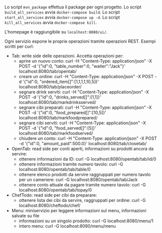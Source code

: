 Lo script `mvn_package` effettua il package per ogni progetto.
Lo script `build_all_services` avvia `docker-compose build`.
Lo script `start_all_services` avvia `docker-compose up -d`.
Lo script `kill_all_services` avvia `docker-compose kill`.

L'homepage è raggiungibile su `localhost:8080/ui/`.

Ogni servizio espone le proprie operazioni tramite operazioni REST.
Esempi scritti per curl:
- Tab: write side delle operazioni. Accetta operazioni per:
	* aprire un nuovo conto: curl -H "Content-Type: application/json" -X POST -d '{"id":0, "table_number":0, "waiter":"Jack"}' localhost:8080/tab/opentab/
	* creare un ordine: curl -H "Content-Type: application/json" -X POST -d '{"id":0, "ordered_item[]":[1,1,1,1,10,5]}' localhost:8080/tab/placeorder/
	* segnare drink serviti: curl -H "Content-Type: application/json" -X POST -d '{"id":0, "drinks_served[]":[1,1]}' localhost:8080/tab/markdrinksserved/
	* segnare cibi preparati: curl -H "Content-Type: application/json" -X POST -d '{"id":0, "food_prepared[]":[10,5]}' localhost:8080/tab/markfoodprepared/
	* segnare cibi serviti: curl -H "Content-Type: application/json" -X POST -d '{"id":0, "food_served[]":[5]}' localhost:8080/tab/markfoodserved/
	* chiudere un conto: curl -H "Content-Type: application/json" -X POST -d '{"id":0, "amount_paid":500.0}' localhost:8080/tab/closetab/
- OpenTab: read side per conti aperti, informazioni su prodotti ancora da servire:
	* ottenere informazioni da ID: curl -G localhost:8080/opentab/tab/id/0
	* ottenere informazioni tramite numero tavolo: curl -G localhost:8080/opentab/tab/table/0
	* ottenere elenco prodotti da servire raggruppati per numero tavolo per un cameriere: curl -G localhost:8080/opentab/tab/Jack
	* ottenere conto attuale da pagare tramite numero tavolo: curl -G localhost:8080/opentab/tab/topay/0
- ChefTodo: read side per cibi da preparare:
	* ottenere lista dei cibi da servire, raggruppati per ordine: curl -G localhost:8080/cheftodo/chef/
- Menu: miniservizio per leggere informazioni sul menu, informazioni salvate su file
	* informazioni su un singolo prodotto: curl -G localhost:8080/menu/1
	* intero menu: curl -G localhost:8080/menu/menu